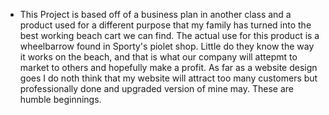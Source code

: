 - This Project is based off of a business plan in another class and a product used for a different purpose that my family has turned into the best working beach cart we can find. The actual use for this product is a wheelbarrow found in Sporty's piolet shop. Little do they know the way it works on the beach, and that is what our company will attepmt to market to others and hopefully make a profit. As far as a website design goes I do noth think that my website will attract too many customers but professionally done and upgraded version of mine may. These are humble beginnings.
